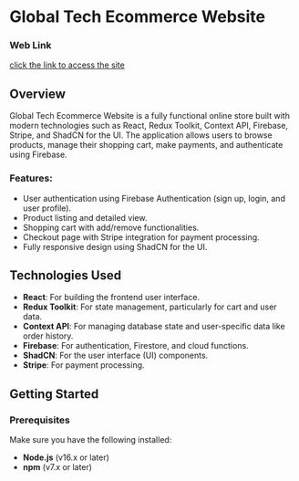 # Global Tech Ecommerce Website

### Web Link

[click the link to access the site](https://global-tech-five.vercel.app/)

## Overview

Global Tech Ecommerce Website is a fully functional online store built with modern technologies such as React, Redux Toolkit, Context API, Firebase, Stripe, and ShadCN for the UI. The application allows users to browse products, manage their shopping cart, make payments, and authenticate using Firebase.

### Features:

- User authentication using Firebase Authentication (sign up, login, and user profile).
- Product listing and detailed view.
- Shopping cart with add/remove functionalities.
- Checkout page with Stripe integration for payment processing.
- Fully responsive design using ShadCN for the UI.

## Technologies Used

- **React**: For building the frontend user interface.
- **Redux Toolkit**: For state management, particularly for cart and user data.
- **Context API**: For managing database state and user-specific data like order history.
- **Firebase**: For authentication, Firestore, and cloud functions.
- **ShadCN**: For the user interface (UI) components.
- **Stripe**: For payment processing.

## Getting Started

### Prerequisites

Make sure you have the following installed:

- **Node.js** (v16.x or later)
- **npm** (v7.x or later)
